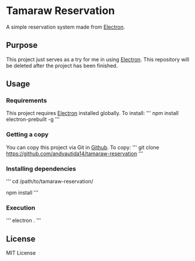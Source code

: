 # Tamaraw Reservation
A simple reservation system made from [Electron](https://www.electron.atom.io).

## Purpose
This project just serves as a try for me in using [Electron](https://www.electron.atom.io). This repository will be deleted after the project has been finished.

## Usage
### Requirements
This project requires [Electron](https://www.electron.atom.io) installed globally. To install:
'''
npm install electron-prebuilt -g
'''

### Getting a copy
You can copy this project via Git in [Github](https://github.com/andyautida14/tamaraw-reservation). To copy:
'''
git clone https://github.com/andyautida14/tamaraw-reservation
'''

### Installing dependencies
'''
cd /path/to/tamaraw-reservation/

npm install
'''

### Execution
'''
electron .
'''

## License
MIT License